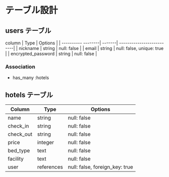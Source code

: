 # テーブル設計

## users テーブル

 column              | Type   | Options                   |
| ---------- --------| -------| --------------------------|
| nickname           | string | null: false               |
| email              | string | null: false, unique: true |
| encrypted_password | string | null: false               |

### Association
- has_many :hotels

## hotels テーブル

| Column             | Type       | Options                        |
| ------------------ | ---------- | ------------------------------ |
| name               | string     | null: false                    |
| check_in           | string     | null: false                    |
| check_out          | string     | null: false                    |
| price              | integer    | null: false                    |
| bed_type           | text       | null: false                    |
| facility           | text       | null: false                    |
| user               | references | null: false, foreign_key: true |
